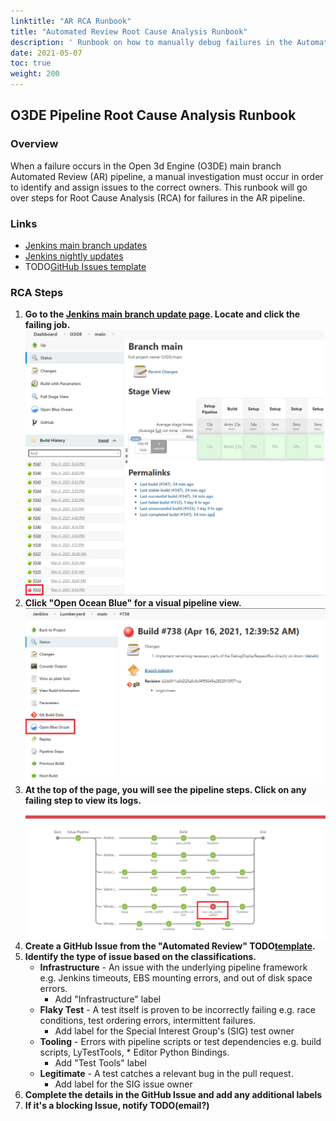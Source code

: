 ```yaml
---
linktitle: "AR RCA Runbook"
title: "Automated Review Root Cause Analysis Runbook"
description: ' Runbook on how to manually debug failures in the Automated Review pipeline. '
date: 2021-05-07
toc: true
weight: 200
---
```


## O3DE Pipeline Root Cause Analysis Runbook

### Overview

When a failure occurs in the Open 3d Engine (O3DE) main branch Automated Review (AR) pipeline, a manual investigation must occur in order to identify and assign issues to the correct owners. This runbook will go over steps for Root Cause Analysis (RCA) for failures in the AR pipeline.

### Links

* [Jenkins main branch updates](https://jenkins-o3de.agscollab.com/job/O3DE/job/main/)
* [Jenkins nightly updates](https://jenkins-pipeline.agscollab.com/job/O3DE-LY-Fork_nightly/)
* TODO[GitHub Issues template]()

### RCA Steps

1. **Go to the [Jenkins main branch update page](https://jenkins-o3de.agscollab.com/job/O3DE/job/main/). Locate and click the failing job.**
![Jenkins page](./images/rca_1.png)
1. **Click "Open Ocean Blue" for a visual pipeline view.**
![Ocean Blue](./images/rca_2.png)
1. **At the top of the page, you will see the pipeline steps. Click on any failing step to view its logs.**
![Failing jobs](./images/rca_3.png)
1. **Create a GitHub Issue from the "Automated Review" TODO[template]().**
1. **Identify the type of issue based on the classifications.**
    * **Infrastructure** - An issue with the underlying pipeline framework e.g. Jenkins timeouts, EBS mounting errors, and out of disk space errors.
        * Add "Infrastructure" label
    * **Flaky Test** - A test itself is proven to be incorrectly failing e.g. race conditions, test ordering errors, intermittent failures.
        * Add label for the Special Interest Group's (SIG) test owner
    * **Tooling** - Errors with pipeline scripts or test dependencies e.g. build scripts, LyTestTools, * Editor Python Bindings.
        * Add "Test Tools" label
    * **Legitimate** - A test catches a relevant bug in the pull request.
        * Add label for the SIG issue owner
1. **Complete the details in the GitHub Issue and add any additional labels**
1. **If it's a blocking Issue, notify TODO(email?)**
